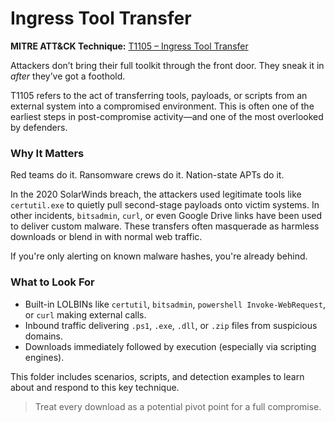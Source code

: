 # Ingress Tool Transfer

**MITRE ATT&CK Technique:** [T1105 – Ingress Tool Transfer](https://attack.mitre.org/techniques/T1105/)

Attackers don’t bring their full toolkit through the front door. They sneak it in *after* they’ve got a foothold.

T1105 refers to the act of transferring tools, payloads, or scripts from an external system into a compromised environment. This is often one of the earliest steps in post-compromise activity—and one of the most overlooked by defenders.

### Why It Matters

Red teams do it. Ransomware crews do it. Nation-state APTs do it.

In the 2020 SolarWinds breach, the attackers used legitimate tools like `certutil.exe` to quietly pull second-stage payloads onto victim systems. 
In other incidents, `bitsadmin`, `curl`, or even Google Drive links have been used to deliver custom malware. These transfers often masquerade as harmless downloads or blend in with normal web traffic.

If you're only alerting on known malware hashes, you're already behind.

### What to Look For

- Built-in LOLBINs like `certutil`, `bitsadmin`, `powershell Invoke-WebRequest`, or `curl` making external calls.
- Inbound traffic delivering `.ps1`, `.exe`, `.dll`, or `.zip` files from suspicious domains.
- Downloads immediately followed by execution (especially via scripting engines).

This folder includes scenarios, scripts, and detection examples to learn about and respond to this key technique.  

> Treat every download as a potential pivot point for a full compromise.
